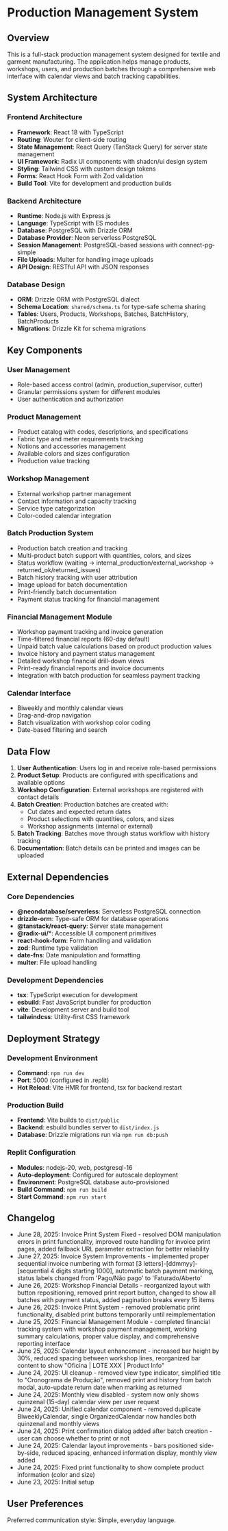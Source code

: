 # Production Management System

## Overview

This is a full-stack production management system designed for textile and garment manufacturing. The application helps manage products, workshops, users, and production batches through a comprehensive web interface with calendar views and batch tracking capabilities.

## System Architecture

### Frontend Architecture
- **Framework**: React 18 with TypeScript
- **Routing**: Wouter for client-side routing
- **State Management**: React Query (TanStack Query) for server state management
- **UI Framework**: Radix UI components with shadcn/ui design system
- **Styling**: Tailwind CSS with custom design tokens
- **Forms**: React Hook Form with Zod validation
- **Build Tool**: Vite for development and production builds

### Backend Architecture
- **Runtime**: Node.js with Express.js
- **Language**: TypeScript with ES modules
- **Database**: PostgreSQL with Drizzle ORM
- **Database Provider**: Neon serverless PostgreSQL
- **Session Management**: PostgreSQL-based sessions with connect-pg-simple
- **File Uploads**: Multer for handling image uploads
- **API Design**: RESTful API with JSON responses

### Database Design
- **ORM**: Drizzle ORM with PostgreSQL dialect
- **Schema Location**: `shared/schema.ts` for type-safe schema sharing
- **Tables**: Users, Products, Workshops, Batches, BatchHistory, BatchProducts
- **Migrations**: Drizzle Kit for schema migrations

## Key Components

### User Management
- Role-based access control (admin, production_supervisor, cutter)
- Granular permissions system for different modules
- User authentication and authorization

### Product Management
- Product catalog with codes, descriptions, and specifications
- Fabric type and meter requirements tracking
- Notions and accessories management
- Available colors and sizes configuration
- Production value tracking

### Workshop Management
- External workshop partner management
- Contact information and capacity tracking
- Service type categorization
- Color-coded calendar integration

### Batch Production System
- Production batch creation and tracking
- Multi-product batch support with quantities, colors, and sizes
- Status workflow (waiting → internal_production/external_workshop → returned_ok/returned_issues)
- Batch history tracking with user attribution
- Image upload for batch documentation
- Print-friendly batch documentation
- Payment status tracking for financial management

### Financial Management Module
- Workshop payment tracking and invoice generation
- Time-filtered financial reports (60-day default)
- Unpaid batch value calculations based on product production values
- Invoice history and payment status management
- Detailed workshop financial drill-down views
- Print-ready financial reports and invoice documents
- Integration with batch production for seamless payment tracking

### Calendar Interface
- Biweekly and monthly calendar views
- Drag-and-drop navigation
- Batch visualization with workshop color coding
- Date-based filtering and search

## Data Flow

1. **User Authentication**: Users log in and receive role-based permissions
2. **Product Setup**: Products are configured with specifications and available options
3. **Workshop Configuration**: External workshops are registered with contact details
4. **Batch Creation**: Production batches are created with:
   - Cut dates and expected return dates
   - Product selections with quantities, colors, and sizes
   - Workshop assignments (internal or external)
5. **Batch Tracking**: Batches move through status workflow with history tracking
6. **Documentation**: Batch details can be printed and images can be uploaded

## External Dependencies

### Core Dependencies
- **@neondatabase/serverless**: Serverless PostgreSQL connection
- **drizzle-orm**: Type-safe ORM for database operations
- **@tanstack/react-query**: Server state management
- **@radix-ui/***: Accessible UI component primitives
- **react-hook-form**: Form handling and validation
- **zod**: Runtime type validation
- **date-fns**: Date manipulation and formatting
- **multer**: File upload handling

### Development Dependencies
- **tsx**: TypeScript execution for development
- **esbuild**: Fast JavaScript bundler for production
- **vite**: Development server and build tool
- **tailwindcss**: Utility-first CSS framework

## Deployment Strategy

### Development Environment
- **Command**: `npm run dev`
- **Port**: 5000 (configured in .replit)
- **Hot Reload**: Vite HMR for frontend, tsx for backend restart

### Production Build
- **Frontend**: Vite builds to `dist/public`
- **Backend**: esbuild bundles server to `dist/index.js`
- **Database**: Drizzle migrations run via `npm run db:push`

### Replit Configuration
- **Modules**: nodejs-20, web, postgresql-16
- **Auto-deployment**: Configured for autoscale deployment
- **Environment**: PostgreSQL database auto-provisioned
- **Build Command**: `npm run build`
- **Start Command**: `npm run start`

## Changelog
- June 28, 2025: Invoice Print System Fixed - resolved DOM manipulation errors in print functionality, improved route handling for invoice print pages, added fallback URL parameter extraction for better reliability
- June 27, 2025: Invoice System Improvements - implemented proper sequential invoice numbering with format [3 letters]-[ddmmyy]-[sequential 4 digits starting 1000], automatic batch payment marking, status labels changed from 'Pago/Não pago' to 'Faturado/Aberto'
- June 26, 2025: Workshop Financial Details - reorganized layout with button repositioning, removed print report button, changed to show all batches with payment status, added pagination breaks every 15 items
- June 26, 2025: Invoice Print System - removed problematic print functionality, disabled print buttons temporarily until reimplementation
- June 25, 2025: Financial Management Module - completed financial tracking system with workshop payment management, working summary calculations, proper value display, and comprehensive reporting interface
- June 25, 2025: Calendar layout enhancement - increased bar height by 30%, reduced spacing between workshop lines, reorganized bar content to show "Oficina | LOTE XXX | Product Info"
- June 24, 2025: UI cleanup - removed view type indicator, simplified title to "Cronograma de Produção", removed print and history from batch modal, auto-update return date when marking as returned
- June 24, 2025: Monthly view disabled - system now only shows quinzenal (15-day) calendar view per user request
- June 24, 2025: Unified calendar component - removed duplicate BiweeklyCalendar, single OrganizedCalendar now handles both quinzenal and monthly views
- June 24, 2025: Print confirmation dialog added after batch creation - user can choose whether to print or not
- June 24, 2025: Calendar layout improvements - bars positioned side-by-side, reduced spacing, enhanced information display, monthly view added
- June 24, 2025: Fixed print functionality to show complete product information (color and size)
- June 23, 2025: Initial setup

## User Preferences

Preferred communication style: Simple, everyday language.